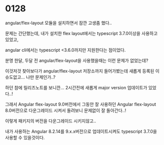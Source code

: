 # 0128

angular/flex-layout 모듈을 설치하면서 잠깐 고생좀 했다..

문제는 간단했는데, 내가 설치한 flex layout에서는 typescript 3.7.0이상을 사용하고 있었고,

angular cli에서는 typescript <3.6.0까지만 지원한다는 점이었다.

분명 한달, 두달 전 angular/flex-layout을 사용했을때는 이런 문제가 없었는데?

이것저것 찾아보다가 angular/flex-layout 저장소까지 들어가봤는데 새롭게 등록된 이슈도없고... 나만 문제인가..?

하던 참에 릴리즈노트를 보니깐... 2시간전에 새롭게 major version 업데이트가 있었다..!

그래서 Angular flex-layout 9.0버전에서 그동안 잘 사용하던 Angular flex-layout 8.0버전으로 다운그레이드 시켜서 돌려보니 문제없이 잘 돌아간다..!

이렇게 패키지의 버전을 다운그레이드 시키지않고..

내가 사용하는 Angular 8.2.14를 9.x.x버전으로 업데이트시켜도 typescript 3.7.0을 사용할 수 있을것이다.